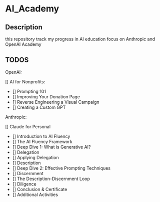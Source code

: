 # AI_Academy

## Description

this repository track my progress in AI education focus on Anthropic and OpenAI Academy

## TODOS

OpenAI:

[] AI for Nonprofits:

- [] Prompting 101
- [] Improving Your Donation Page
- [] Reverse Engineering a Visual Campaign
- [] Creating a Custom GPT

Anthropic:

[] Claude for Personal

- [] Introduction to AI Fluency
- [] The AI Fluency Framework
- [] Deep Dive 1: What is Generative AI?
- [] Delegation
- [] Applying Delegation
- [] Description
- [] Deep Dive 2: Effective Prompting Techniques
- [] Discernment
- [] The Description-Discernment Loop
- [] Diligence
- [] Conclusion & Certificate
- [] Additional Activities
